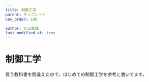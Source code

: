 ```yaml
---
title: 制御工学
parent: テンプレート
nav_order: 100

author: 丸山響輝
last_modified_at: true
---
```


# 制御工学

買う教科書を間違えたので、はじめての制御工学を参考に書いてます。
